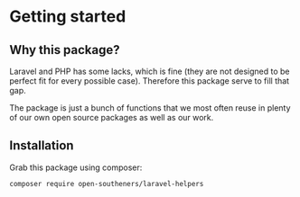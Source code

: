 # Getting started

## Why this package?

Laravel and PHP has some lacks, which is fine (they are not designed to be perfect fit for every possible case). Therefore this package serve to fill that gap.

The package is just a bunch of functions that we most often reuse in plenty of our own open source packages as well as our work.

## Installation

Grab this package using composer:

```bash
composer require open-southeners/laravel-helpers
```
